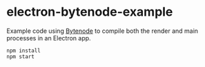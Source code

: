# electron-bytenode-example

Example code using [Bytenode](https://github.com/OsamaAbbas/bytenode) to compile both the render and main processes in an Electron app.
 
```
npm install
npm start
```
